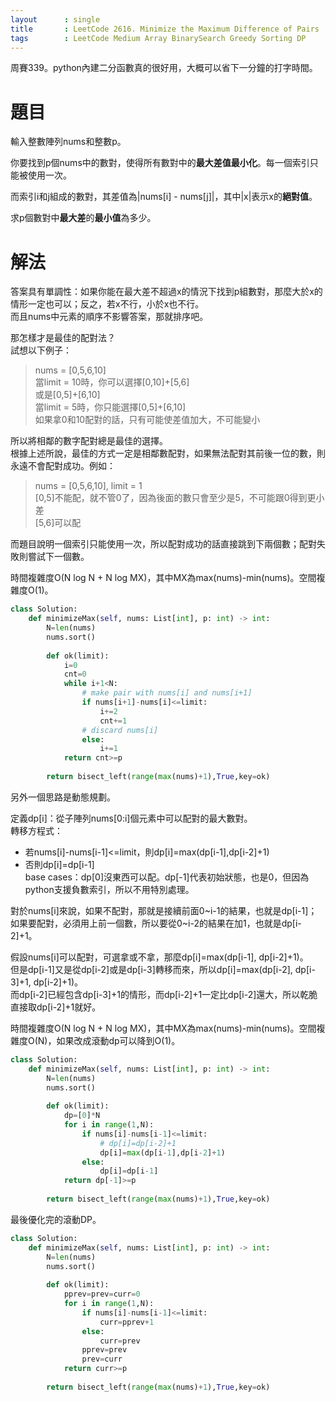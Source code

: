 ```yaml
--- 
layout      : single
title       : LeetCode 2616. Minimize the Maximum Difference of Pairs
tags        : LeetCode Medium Array BinarySearch Greedy Sorting DP
---
```

周賽339。python內建二分函數真的很好用，大概可以省下一分鐘的打字時間。  

# 題目
輸入整數陣列nums和整數p。  

你要找到p個nums中的數對，使得所有數對中的**最大差值最小化**。每一個索引只能被使用一次。  

而索引i和j組成的數對，其差值為\|nums[i] - nums[j]\|，其中\|x\|表示x的**絕對值**。  

求p個數對中**最大差**的**最小值**為多少。  

# 解法
答案具有單調性：如果你能在最大差不超過x的情況下找到p組數對，那麼大於x的情形一定也可以；反之，若x不行，小於x也不行。  
而且nums中元素的順序不影響答案，那就排序吧。  

那怎樣才是最佳的配對法？  
試想以下例子：  
> nums = [0,5,6,10]  
> 當limit = 10時，你可以選擇[0,10]+[5,6]  
> 或是[0,5]+[6,10]  
> 當limit = 5時，你只能選擇[0,5]+[6,10]  
> 如果拿0和10配對的話，只有可能使差值加大，不可能變小  

所以將相鄰的數字配對總是最佳的選擇。  
根據上述所說，最佳的方式一定是相鄰數配對，如果無法配對其前後一位的數，則永遠不會配對成功。例如：  
> nums = [0,5,6,10], limit = 1  
> [0,5]不能配，就不管0了，因為後面的數只會至少是5，不可能跟0得到更小差  
> [5,6]可以配  

而題目說明一個索引只能使用一次，所以配對成功的話直接跳到下兩個數；配對失敗則嘗試下一個數。  

時間複雜度O(N log N + N log MX)，其中MX為max(nums)-min(nums)。空間複雜度O(1)。  

```python
class Solution:
    def minimizeMax(self, nums: List[int], p: int) -> int:
        N=len(nums)
        nums.sort()
        
        def ok(limit):
            i=0
            cnt=0
            while i+1<N:
                # make pair with nums[i] and nums[i+1]
                if nums[i+1]-nums[i]<=limit:
                    i+=2
                    cnt+=1
                # discard nums[i]
                else:
                    i+=1
            return cnt>=p
        
        return bisect_left(range(max(nums)+1),True,key=ok)
```

另外一個思路是動態規劃。  

定義dp[i]：從子陣列nums[0:i]個元素中可以配對的最大數對。  
轉移方程式：
- 若nums[i]-nums[i-1]<=limit，則dp[i]=max(dp[i-1],dp[i-2]+1)  
- 否則dp[i]=dp[i-1]  
base cases：dp[0]沒東西可以配。dp[-1]代表初始狀態，也是0，但因為python支援負數索引，所以不用特別處理。  

對於nums[i]來說，如果不配對，那就是接續前面0\~i-1的結果，也就是dp[i-1]；如果要配對，必須用上前一個數，所以要從0\~i-2的結果在加1，也就是dp[i-2]+1。  

假設nums[i]可以配對，可選拿或不拿，那麼dp[i]=max(dp[i-1], dp[i-2]+1)。  
但是dp[i-1]又是從dp[i-2]或是dp[i-3]轉移而來，所以dp[i]=max(dp[i-2], dp[i-3]+1, dp[i-2]+1)。  
而dp[i-2]已經包含dp[i-3]+1的情形，而dp[i-2]+1一定比dp[i-2]還大，所以乾脆直接取dp[i-2]+1就好。  

時間複雜度O(N log N + N log MX)，其中MX為max(nums)-min(nums)。空間複雜度O(N)，如果改成滾動dp可以降到O(1)。  

```python
class Solution:
    def minimizeMax(self, nums: List[int], p: int) -> int:
        N=len(nums)
        nums.sort()
        
        def ok(limit):
            dp=[0]*N
            for i in range(1,N):
                if nums[i]-nums[i-1]<=limit:
                    # dp[i]=dp[i-2]+1
                    dp[i]=max(dp[i-1],dp[i-2]+1)
                else:
                    dp[i]=dp[i-1]
            return dp[-1]>=p
        
        return bisect_left(range(max(nums)+1),True,key=ok)
```

最後優化完的滾動DP。  

```python
class Solution:
    def minimizeMax(self, nums: List[int], p: int) -> int:
        N=len(nums)
        nums.sort()
        
        def ok(limit):
            pprev=prev=curr=0
            for i in range(1,N):
                if nums[i]-nums[i-1]<=limit:
                    curr=pprev+1
                else:
                    curr=prev
                pprev=prev
                prev=curr
            return curr>=p
                
        return bisect_left(range(max(nums)+1),True,key=ok)
```